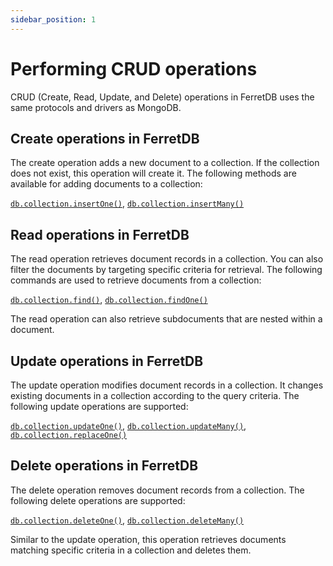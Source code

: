 ```yaml
---
sidebar_position: 1
---
```




# Performing CRUD operations

CRUD (Create, Read, Update, and Delete) operations in FerretDB uses the same protocols and drivers as MongoDB.

## Create operations in FerretDB

The create operation adds a new document to a collection.
If the collection does not exist, this operation will create it.
The following methods are available for adding documents to a collection:

[`db.collection.insertOne()`](./create.md#insert-a-single-document), [`db.collection.insertMany()`](./create.md#insert-many-documents-at-once)

## Read operations in FerretDB

The read operation retrieves document records in a collection.
You can also filter the documents by targeting specific criteria for retrieval.
The following commands are used to retrieve documents from a collection:

[`db.collection.find()`](./read.md#retrieve-all-documents-in-a-collection), [`db.collection.findOne()`](./read.md#retrieve-a-single-document)

The read operation can also retrieve subdocuments that are nested within a document.

## Update operations in FerretDB

The update operation modifies document records in a collection.
It changes existing documents in a collection according to the query criteria.
The following update operations are supported:

[`db.collection.updateOne()`](./update.md#modify-a-single-document), [`db.collection.updateMany()`](./update.md#modify-many-documents), [`db.collection.replaceOne()`](./update.md#replace-a-document)

## Delete operations in FerretDB

The delete operation removes document records from a collection.
The following delete operations are supported:

[`db.collection.deleteOne()`](./delete.md#delete-a-single-document), [`db.collection.deleteMany()`](./delete.md#deletes-multiple-documents)

Similar to the update operation, this operation retrieves documents matching specific criteria in a collection and deletes them.
